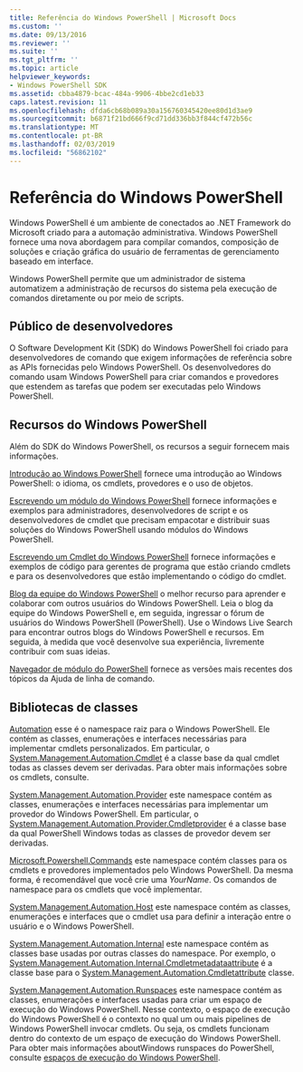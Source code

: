 ```yaml
---
title: Referência do Windows PowerShell | Microsoft Docs
ms.custom: ''
ms.date: 09/13/2016
ms.reviewer: ''
ms.suite: ''
ms.tgt_pltfrm: ''
ms.topic: article
helpviewer_keywords:
- Windows PowerShell SDK
ms.assetid: cbba4879-bcac-484a-9906-4bbe2cd1eb33
caps.latest.revision: 11
ms.openlocfilehash: dfda6cb68b089a30a156760345420ee80d1d3ae9
ms.sourcegitcommit: b6871f21bd666f9cd71dd336bb3f844cf472b56c
ms.translationtype: MT
ms.contentlocale: pt-BR
ms.lasthandoff: 02/03/2019
ms.locfileid: "56862102"
---
```

# <a name="windows-powershell-reference"></a>Referência do Windows PowerShell

Windows PowerShell é um ambiente de conectados ao .NET Framework do Microsoft criado para a automação administrativa. Windows PowerShell fornece uma nova abordagem para compilar comandos, composição de soluções e criação gráfica do usuário de ferramentas de gerenciamento baseado em interface.

Windows PowerShell permite que um administrador de sistema automatizem a administração de recursos do sistema pela execução de comandos diretamente ou por meio de scripts.

## <a name="developer-audience"></a>Público de desenvolvedores

O Software Development Kit (SDK) do Windows PowerShell foi criado para desenvolvedores de comando que exigem informações de referência sobre as APIs fornecidas pelo Windows PowerShell. Os desenvolvedores do comando usam Windows PowerShell para criar comandos e provedores que estendem as tarefas que podem ser executadas pelo Windows PowerShell.

## <a name="windows-powershell-resources"></a>Recursos do Windows PowerShell

Além do SDK do Windows PowerShell, os recursos a seguir fornecem mais informações.

[Introdução ao Windows PowerShell](/powershell/scripting/getting-started/getting-started-with-windows-powershell) fornece uma introdução ao Windows PowerShell: o idioma, os cmdlets, provedores e o uso de objetos.

[Escrevendo um módulo do Windows PowerShell](./module/writing-a-windows-powershell-module.md) fornece informações e exemplos para administradores, desenvolvedores de script e os desenvolvedores de cmdlet que precisam empacotar e distribuir suas soluções do Windows PowerShell usando módulos do Windows PowerShell.

[Escrevendo um Cmdlet do Windows PowerShell](./cmdlet/writing-a-windows-powershell-cmdlet.md) fornece informações e exemplos de código para gerentes de programa que estão criando cmdlets e para os desenvolvedores que estão implementando o código do cmdlet.

[Blog da equipe do Windows PowerShell](https://blogs.msdn.microsoft.com/PowerShell/) o melhor recurso para aprender e colaborar com outros usuários do Windows PowerShell. Leia o blog da equipe do Windows PowerShell e, em seguida, ingressar o fórum de usuários do Windows PowerShell (PowerShell). Use o Windows Live Search para encontrar outros blogs do Windows PowerShell e recursos. Em seguida, à medida que você desenvolve sua experiência, livremente contribuir com suas ideias.

[Navegador de módulo do PowerShell](/powershell/module/) fornece as versões mais recentes dos tópicos da Ajuda de linha de comando.

## <a name="class-libraries"></a>Bibliotecas de classes

[Automation](/dotnet/api/System.Management.Automation) esse é o namespace raiz para o Windows PowerShell. Ele contém as classes, enumerações e interfaces necessárias para implementar cmdlets personalizados. Em particular, o [System.Management.Automation.Cmdlet](/dotnet/api/System.Management.Automation.Cmdlet) é a classe base da qual cmdlet todas as classes devem ser derivadas. Para obter mais informações sobre os cmdlets, consulte.

[System.Management.Automation.Provider](/dotnet/api/System.Management.Automation.Provider) este namespace contém as classes, enumerações e interfaces necessárias para implementar um provedor do Windows PowerShell. Em particular, o [System.Management.Automation.Provider.Cmdletprovider](/dotnet/api/System.Management.Automation.Provider.CmdletProvider) é a classe base da qual PowerShell Windows todas as classes de provedor devem ser derivadas.

[Microsoft.Powershell.Commands](/dotnet/api/Microsoft.PowerShell.Commands) este namespace contém classes para os cmdlets e provedores implementados pelo Windows PowerShell. Da mesma forma, é recomendável que você crie uma *YourName*. Os comandos de namespace para os cmdlets que você implementar.

[System.Management.Automation.Host](/dotnet/api/System.Management.Automation.Host) este namespace contém as classes, enumerações e interfaces que o cmdlet usa para definir a interação entre o usuário e o Windows PowerShell.

[System.Management.Automation.Internal](/dotnet/api/System.Management.Automation.Internal) este namespace contém as classes base usadas por outras classes do namespace. Por exemplo, o [System.Management.Automation.Internal.Cmdletmetadataattribute](/dotnet/api/System.Management.Automation.Internal.CmdletMetadataAttribute) é a classe base para o [System.Management.Automation.Cmdletattribute](/dotnet/api/System.Management.Automation.CmdletAttribute) classe.

[System.Management.Automation.Runspaces](/dotnet/api/System.Management.Automation.Runspaces) este namespace contém as classes, enumerações e interfaces usadas para criar um espaço de execução do Windows PowerShell. Nesse contexto, o espaço de execução do Windows PowerShell é o contexto no qual um ou mais pipelines de Windows PowerShell invocar cmdlets. Ou seja, os cmdlets funcionam dentro do contexto de um espaço de execução do Windows PowerShell. Para obter mais informações aboutWindows runspaces do PowerShell, consulte [espaços de execução do Windows PowerShell](http://msdn.microsoft.com/en-us/a1582cfe-f06d-4aff-adc6-71f49a860ce9).
